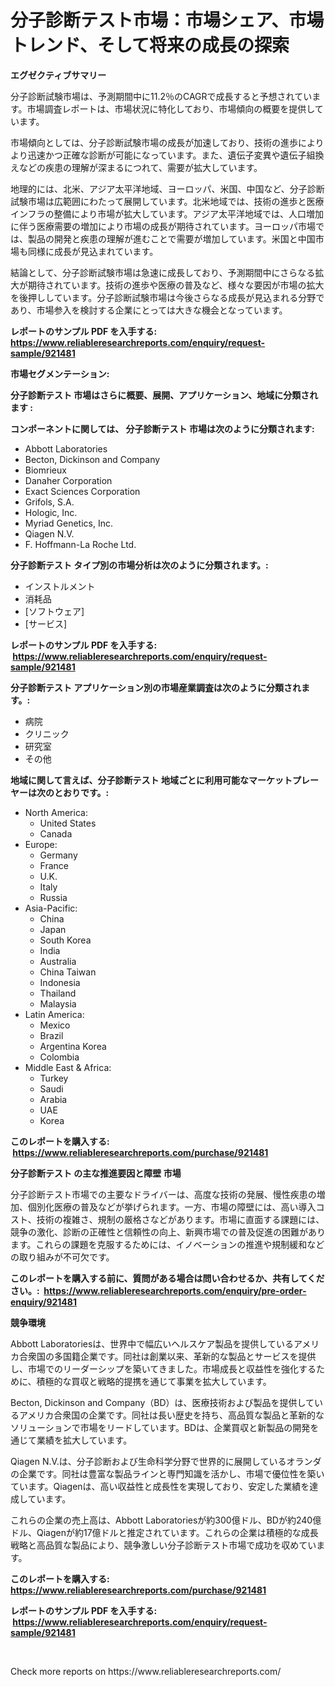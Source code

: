 <p><h1>分子診断テスト市場：市場シェア、市場トレンド、そして将来の成長の探索</h1></p><p><strong>エグゼクティブサマリー</strong></p>
<p><p>分子診断試験市場は、予測期間中に11.2％のCAGRで成長すると予想されています。市場調査レポートは、市場状況に特化しており、市場傾向の概要を提供しています。</p><p>市場傾向としては、分子診断試験市場の成長が加速しており、技術の進歩によりより迅速かつ正確な診断が可能になっています。また、遺伝子変異や遺伝子組換えなどの疾患の理解が深まるにつれて、需要が拡大しています。</p><p>地理的には、北米、アジア太平洋地域、ヨーロッパ、米国、中国など、分子診断試験市場は広範囲にわたって展開しています。北米地域では、技術の進歩と医療インフラの整備により市場が拡大しています。アジア太平洋地域では、人口増加に伴う医療需要の増加により市場の成長が期待されています。ヨーロッパ市場では、製品の開発と疾患の理解が進むことで需要が増加しています。米国と中国市場も同様に成長が見込まれています。</p><p>結論として、分子診断試験市場は急速に成長しており、予測期間中にさらなる拡大が期待されています。技術の進歩や医療の普及など、様々な要因が市場の拡大を後押ししています。分子診断試験市場は今後さらなる成長が見込まれる分野であり、市場参入を検討する企業にとっては大きな機会となっています。</p></p>
<p><strong>レポートのサンプル PDF を入手する: <a href="https://www.reliableresearchreports.com/enquiry/request-sample/921481">https://www.reliableresearchreports.com/enquiry/request-sample/921481</a></strong></p>
<p><strong>市場セグメンテーション:</strong></p>
<p><strong> 分子診断テスト 市場はさらに概要、展開、アプリケーション、地域に分類されます :</strong></p>
<p><strong>コンポーネントに関しては、 分子診断テスト 市場は次のように分類されます: &nbsp;</strong></p>
<p><ul><li>Abbott Laboratories</li><li>Becton, Dickinson and Company</li><li>Biomrieux</li><li>Danaher Corporation</li><li>Exact Sciences Corporation</li><li>Grifols, S.A.</li><li>Hologic, Inc.</li><li>Myriad Genetics, Inc.</li><li>Qiagen N.V.</li><li>F. Hoffmann-La Roche Ltd.</li></ul></p>
<p><strong> 分子診断テスト タイプ別の市場分析は次のように分類されます。:</strong></p>
<p><ul><li>インストルメント</li><li>消耗品</li><li>[ソフトウェア]</li><li>[サービス]</li></ul></p>
<p><strong>レポートのサンプル PDF を入手する: &nbsp;<a href="https://www.reliableresearchreports.com/enquiry/request-sample/921481">https://www.reliableresearchreports.com/enquiry/request-sample/921481</a></strong></p>
<p><strong> 分子診断テスト アプリケーション別の市場産業調査は次のように分類されます。:</strong></p>
<p><ul><li>病院</li><li>クリニック</li><li>研究室</li><li>その他</li></ul></p>
<p><strong>地域に関して言えば、分子診断テスト 地域ごとに利用可能なマーケットプレーヤーは次のとおりです。:</strong></p>
<p><ul>
    <li>
        North America:
        <ul>
            <li>United States</li>
            <li>Canada</li>
        </ul>
    </li>
    <li>
        Europe:
        <ul>
            <li>Germany</li>
            <li>France</li>
            <li>U.K.</li>
            <li>Italy</li>
            <li>Russia</li>
        </ul>
    </li>
    <li>
        Asia-Pacific:
        <ul>
            <li>China</li>
            <li>Japan</li>
            <li>South Korea</li>
            <li>India</li>
            <li>Australia</li>
            <li>China Taiwan</li>
            <li>Indonesia</li>
            <li>Thailand</li>
            <li>Malaysia</li>
        </ul>
    </li>
    <li>
        Latin America:
        <ul>
            <li>Mexico</li>
            <li>Brazil</li>
            <li>Argentina Korea</li>
            <li>Colombia</li>
        </ul>
    </li>
    <li>
        Middle East & Africa:
        <ul>
            <li>Turkey</li>
            <li>Saudi</li>
            <li>Arabia</li>
            <li>UAE</li>
            <li>Korea</li>
        </ul>
    </li>
    </ul></p>
<p><strong>このレポートを購入する: &nbsp;<a href="https://www.reliableresearchreports.com/purchase/921481">https://www.reliableresearchreports.com/purchase/921481</a></strong></p>
<p><strong>分子診断テスト の主な推進要因と障壁 市場</strong></p>
<p><p>分子診断テスト市場での主要なドライバーは、高度な技術の発展、慢性疾患の増加、個別化医療の普及などが挙げられます。一方、市場の障壁には、高い導入コスト、技術の複雑さ、規制の厳格さなどがあります。市場に直面する課題には、競争の激化、診断の正確性と信頼性の向上、新興市場での普及促進の困難があります。これらの課題を克服するためには、イノベーションの推進や規制緩和などの取り組みが不可欠です。</p></p>
<p><strong>このレポートを購入する前に、質問がある場合は問い合わせるか、共有してください。:&nbsp; <a href="https://www.reliableresearchreports.com/enquiry/pre-order-enquiry/921481">https://www.reliableresearchreports.com/enquiry/pre-order-enquiry/921481</a></strong></p>
<p><strong>競争環境</strong></p>
<p><p>Abbott Laboratoriesは、世界中で幅広いヘルスケア製品を提供しているアメリカ合衆国の多国籍企業です。同社は創業以来、革新的な製品とサービスを提供し、市場でのリーダーシップを築いてきました。市場成長と収益性を強化するために、積極的な買収と戦略的提携を通じて事業を拡大しています。</p><p>Becton, Dickinson and Company（BD）は、医療技術および製品を提供しているアメリカ合衆国の企業です。同社は長い歴史を持ち、高品質な製品と革新的なソリューションで市場をリードしています。BDは、企業買収と新製品の開発を通じて業績を拡大しています。</p><p>Qiagen N.V.は、分子診断および生命科学分野で世界的に展開しているオランダの企業です。同社は豊富な製品ラインと専門知識を活かし、市場で優位性を築いています。Qiagenは、高い収益性と成長性を実現しており、安定した業績を達成しています。</p><p>これらの企業の売上高は、Abbott Laboratoriesが約300億ドル、BDが約240億ドル、Qiagenが約17億ドルと推定されています。これらの企業は積極的な成長戦略と高品質な製品により、競争激しい分子診断テスト市場で成功を収めています。</p></p>
<p><strong>このレポートを購入する: &nbsp; <a href="https://www.reliableresearchreports.com/purchase/921481">https://www.reliableresearchreports.com/purchase/921481</a></strong></p>
<p><strong>レポートのサンプル PDF を入手する: &nbsp;<a href="https://www.reliableresearchreports.com/enquiry/request-sample/921481">https://www.reliableresearchreports.com/enquiry/request-sample/921481</a></strong><strong></strong></p>
<p>&nbsp;</p>
<p>Check more reports on https://www.reliableresearchreports.com/</p>
